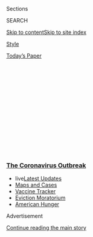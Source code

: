 <div id="app">

<div>

<div>

<div>

<div class="NYTAppHideMasthead css-1q2w90k e1suatyy0">

<div class="section css-ui9rw0 e1suatyy2">

<div class="css-eph4ug er09x8g0">

<div class="css-6n7j50">

</div>

<span class="css-1dv1kvn">Sections</span>

<div class="css-10488qs">

<span class="css-1dv1kvn">SEARCH</span>

</div>

[Skip to content](#site-content)[Skip to site
index](#site-index)

</div>

<div id="masthead-section-label" class="css-1wr3we4 eaxe0e00">

[Style](https://www.nytimes3xbfgragh.onion/section/style)

</div>

<div class="css-10698na e1huz5gh0">

</div>

</div>

<div id="masthead-bar-one" class="section hasLinks css-15hmgas e1csuq9d3">

<div class="css-uqyvli e1csuq9d0">

</div>

<div class="css-1uqjmks e1csuq9d1">

</div>

<div class="css-9e9ivx">

[](https://myaccount.nytimes3xbfgragh.onion/auth/login?response_type=cookie&client_id=vi)

</div>

<div class="css-1bvtpon e1csuq9d2">

[Today’s
Paper](https://www.nytimes3xbfgragh.onion/section/todayspaper)

</div>

</div>

</div>

</div>

<div data-aria-hidden="false">

<div id="site-content" data-role="main">

<div>

<div class="css-1aor85t" style="opacity:0.000000001;z-index:-1;visibility:hidden">

<div class="css-1hqnpie">

<div class="css-epjblv">

<span class="css-17xtcya">[Style](/section/style)</span><span class="css-x15j1o">|</span><span class="css-fwqvlz">Stress
Baking More Than
Usual?</span>

</div>

<div class="css-k008qs">

<div class="css-1iwv8en">

<span class="css-18z7m18"></span>

<div>

</div>

</div>

<span class="css-1n6z4y">https://nyti.ms/2WUJNkX</span>

<div class="css-1705lsu">

<div class="css-4xjgmj">

<div class="css-4skfbu" data-role="toolbar" data-aria-label="Social Media Share buttons, Save button, and Comments Panel with current comment count" data-testid="share-tools">

  - 
  - 
  - 
  - 
    
    <div class="css-6n7j50">
    
    </div>

  - 
  - 

</div>

</div>

</div>

</div>

</div>

</div>

<div class="css-13pd83m">

<div class="css-l9svim">

### [<span class="css-pa1jbp"><span class="css-1rxm0ex">The Coronavirus</span><span class="css-1rxm0ex"> Outbreak</span></span>](https://www.nytimes3xbfgragh.onion/news-event/coronavirus?name=styln-coronavirus-national&region=TOP_BANNER&block=storyline_menu_recirc&action=click&pgtype=Article&impression_id=808c19c0-f267-11ea-aa98-cfc271ad1787&variant=undefined)

  - <span class="css-ousu42"><span class="css-12clwdu">live</span>[Latest
    Updates](https://www.nytimes3xbfgragh.onion/2020/09/08/world/covid-19-coronavirus.html?name=styln-coronavirus-national&region=TOP_BANNER&block=storyline_menu_recirc&action=click&pgtype=Article&impression_id=808c40d0-f267-11ea-aa98-cfc271ad1787&variant=undefined)</span>
  - <span class="css-ousu42">[Maps and
    Cases](https://www.nytimes3xbfgragh.onion/interactive/2020/us/coronavirus-us-cases.html?name=styln-coronavirus-national&region=TOP_BANNER&block=storyline_menu_recirc&action=click&pgtype=Article&impression_id=808c40d1-f267-11ea-aa98-cfc271ad1787&variant=undefined)</span>
  - <span class="css-ousu42">[Vaccine
    Tracker](https://www.nytimes3xbfgragh.onion/interactive/2020/science/coronavirus-vaccine-tracker.html?name=styln-coronavirus-national&region=TOP_BANNER&block=storyline_menu_recirc&action=click&pgtype=Article&impression_id=808c40d2-f267-11ea-aa98-cfc271ad1787&variant=undefined)</span>
  - <span class="css-ousu42">[Eviction
    Moratorium](https://www.nytimes3xbfgragh.onion/2020/09/02/your-money/eviction-moratorium-covid.html?name=styln-coronavirus-national&region=TOP_BANNER&block=storyline_menu_recirc&action=click&pgtype=Article&impression_id=808c40d3-f267-11ea-aa98-cfc271ad1787&variant=undefined)</span>
  - <span class="css-ousu42">[American
    Hunger](https://www.nytimes3xbfgragh.onion/interactive/2020/09/02/magazine/food-insecurity-hunger-us.html?name=styln-coronavirus-national&region=TOP_BANNER&block=storyline_menu_recirc&action=click&pgtype=Article&impression_id=808c40d4-f267-11ea-aa98-cfc271ad1787&variant=undefined)</span>

</div>

</div>

<div id="top-wrapper" class="css-1sy8kpn">

<div id="top-slug" class="css-l9onyx">

Advertisement

</div>

[Continue reading the main
story](#after-top)

<div class="ad top-wrapper" style="text-align:center;height:100%;display:block;min-height:250px">

<div id="top" class="place-ad" data-position="top" data-size-key="top">

</div>

</div>

<div id="after-top">

</div>

</div>

<div>

<div id="sponsor-wrapper" class="css-1hyfx7x">

<div id="sponsor-slug" class="css-19vbshk">

Supported by

</div>

[Continue reading the main
story](#after-sponsor)

<div id="sponsor" class="ad sponsor-wrapper" style="text-align:center;height:100%;display:block">

</div>

<div id="after-sponsor">

</div>

</div>

<div class="css-186x18t">

</div>

<div class="css-1vkm6nb ehdk2mb0">

# Stress Baking More Than Usual?

</div>

Confined to their homes, Americans are kneading dough.

<div class="css-79elbk" data-testid="photoviewer-wrapper">

<div class="css-z3e15g" data-testid="photoviewer-wrapper-hidden">

</div>

<div class="css-1a48zt4 ehw59r15" data-testid="photoviewer-children">

![<span class="css-16f3y1r e13ogyst0" data-aria-hidden="true">Work that
dough.</span><span class="css-cnj6d5 e1z0qqy90" itemprop="copyrightHolder"><span class="css-1ly73wi e1tej78p0">Credit...</span><span><span>Hans
Neleman/Getty
Images</span></span></span>](https://static01.graylady3jvrrxbe.onion/images/2020/04/02/fashion/30VIRUS-STRESSBREAD-knead/30VIRUS-STRESSBREAD-knead-articleLarge-v2.jpg?quality=75&auto=webp&disable=upscale)

</div>

</div>

<div class="css-18e8msd">

<div class="css-vp77d3 epjyd6m0">

<div class="css-1baulvz">

By <span class="css-1baulvz last-byline" itemprop="name">Alexandra
Marvar</span>

</div>

</div>

  - 
    
    <div class="css-ld3wwf e16638kd2">
    
    March 30,
    2020
    
    </div>

  - 
    
    <div class="css-4xjgmj">
    
    <div class="css-d8bdto" data-role="toolbar" data-aria-label="Social Media Share buttons, Save button, and Comments Panel with current comment count" data-testid="share-tools">
    
      - 
      - 
      - 
      - 
        
        <div class="css-6n7j50">
        
        </div>
    
      - 
      - 
    
    </div>
    
    </div>

</div>

</div>

<div class="section meteredContent css-1r7ky0e" name="articleBody" itemprop="articleBody">

<div class="css-1fanzo5 StoryBodyCompanionColumn">

<div class="css-53u6y8">

As the country [shuts down city by
city](https://www.nytimes3xbfgragh.onion/interactive/2020/us/coronavirus-stay-at-home-order.html)
and families are being confined to their homes, one thing’s for sure:
Americans are baking.

“I came home from work last week one night, I had just anchored ‘All
Things Considered,’ and I was feeling anxious and like everything is
spinning out of control,” said Mary Louise Kelly, 49, the NPR anchor,
over the phone from her home in Washington, D.C. “It’s always a joy,
when you do something abstract like broadcasting, to do something
physical. Also, it just seemed so damned wholesome — a loaf of banana
bread. It felt like what we needed, all warm and golden, like this must
be a force for good in uncertain times.”

Ms. Kelly adapted a pumpkin bread recipe, throwing in chopped-up
caramels, using brown sugar instead of white, all-purpose flour instead
of wheat, and in place of pumpkin, three “extremely ripe” bananas.

Then she
[posted](https://twitter.com/NPRKelly/status/1240452816117866496) to
Twitter: “Anyone else in their kitchen sipping red wine and aggressively
baking banana bread at 9:40 p.m.? No? Just me? \#coronavirusbaking.”

</div>

</div>

<div class="css-1fanzo5 StoryBodyCompanionColumn">

<div class="css-53u6y8">

Quickly, thousands of likes and comments — and more pictures of fresh
baked goods — poured in. “It was a moment where absolutely everybody
felt the same way, where Twitter hits a nerve, and you think ‘Oh my God,
I’m not alone, there’s someone else out there with a glass of wine,
baking at 9 o’clock at night,” Ms. Kelly said.

In the past few weeks, social media has been flooded with the photos of
“[isolation
loaves](https://www.instagram.com/henrycavill/?utm_source=ig_embed)” and
“[quarantine
cookies](https://twitter.com/hashtag/quarantinecookies?src=hash).”
Baking necessities like [flour and yeast are in short
supply](https://www.washingtonpost.com/news/voraciously/wp/2020/03/24/people-are-baking-bread-like-crazy-and-now-were-running-out-of-flour-and-yeast/)
and best-selling bread makers that were [in
stock](https://mashable.com/shopping/march-17-bread-makers-on-sale-amazon-best-buy/)
as of mid-March [are now sold
out](https://people.com/food/bread-makers-viral-amazon/) across the
internet.

But for those who can still get the ingredients, baking provides a
combination of distraction, comfort and — especially with bread recipes,
which can take days to complete — something to look forward
to.

<div id="NYT_MAIN_CONTENT_1_REGION" class="css-9tf9ac">

<div>

<div id="styln-covid-updates-world" class="section interactive-content interactive-size-medium css-1ftcdic">

<div class="css-17ih8de interactive-body">

<div id="styln-briefing-block" data-asset-id="QXJ0aWNsZTpueXQ6Ly9hcnRpY2xlLzczNDIwODc0LTQ1NGYtNTQ4Ny1hYzExLTM0Mzg2ODUxZDI3ZA==">

<div class="briefing-block-header-section">

# [Latest Updates: The Coronavirus Outbreak](https://www.nytimes3xbfgragh.onion/2020/09/08/world/covid-19-coronavirus.html?action=click&pgtype=Article&state=default&region=MAIN_CONTENT_1&context=storylines_live_updates)

<div class="briefing-block-ts">

Updated 2020-09-09T06:37:11.014Z

</div>

</div>

  - [AstraZeneca halts a vaccine trial to investigate a participant’s
    illness.](https://www.nytimes3xbfgragh.onion/2020/09/08/world/covid-19-coronavirus.html?action=click&pgtype=Article&state=default&region=MAIN_CONTENT_1&context=storylines_live_updates#link-313b443d)
  - [Facing a surge in cases, Britain plans to limit most gatherings to
    six
    people.](https://www.nytimes3xbfgragh.onion/2020/09/08/world/covid-19-coronavirus.html?action=click&pgtype=Article&state=default&region=MAIN_CONTENT_1&context=storylines_live_updates#link-4438dd7)
  - [Nine drugmakers pledge to thoroughly vet any coronavirus
    vaccine.](https://www.nytimes3xbfgragh.onion/2020/09/08/world/covid-19-coronavirus.html?action=click&pgtype=Article&state=default&region=MAIN_CONTENT_1&context=storylines_live_updates#link-679303d7)

<div class="briefing-block-footer">

<div class="briefing-block-footer-meta">

[See more
updates](https://www.nytimes3xbfgragh.onion/2020/09/08/world/covid-19-coronavirus.html?action=click&pgtype=Article&state=default&region=MAIN_CONTENT_1&context=storylines_live_updates)

</div>

<div class="briefing-block-briefinglinks">

<span>More live coverage:</span>
[Markets](https://www.nytimes3xbfgragh.onion/live/2020/09/08/business/stock-market-today-coronavirus?action=click&pgtype=Article&state=default&region=MAIN_CONTENT_1&context=storylines_live_updates)

</div>

</div>

</div>

</div>

</div>

</div>

</div>

This is especially true of sourdough, which doesn’t require yeast but
does require patience over several days of fermentation to make a
starter, and hours to autolyse and proof the dough and let it rise. It’s
the bread loaf of choice for Craig Spencer, an avid baker and emergency
room doctor in New York City, who said he saw this pandemic coming in
time to stock up on flour.

Dr. Spencer’s long shifts at NewYork-Presbyterian Hospital are
unimaginably trying, especially as [facilities are running out of
ventilators](https://www.nytimes3xbfgragh.onion/2020/03/26/nyregion/coronavirus-brooklyn-hospital.html),
masks and other essential supplies. When he is home with his family, Dr.
Spencer, 38, allocates time to bake.

</div>

</div>

<div class="css-1fanzo5 StoryBodyCompanionColumn">

<div class="css-53u6y8">

“The thing I think about when I’m making my bread is only my bread,” he
said over the phone, while folding his levain in his Manhattan
apartment. “I’m not thinking about coronavirus or anything else.”

<div id="NYT_MAIN_CONTENT_2_REGION" class="css-9tf9ac">

<div>

</div>

</div>

This is a coping mechanism for plenty of others on or near the front
line of the pandemic response.

Jeremy Konyndyk, 42, a pandemic preparedness expert and senior policy
fellow at the Center for Global Development, took up baking five years
ago while he was director of the United States Agency for International
Development Office of U.S. Foreign Disaster Assistance under the Obama
Administration and was helping to lead the U.S. response to Ebola. He
[continues to
researc](https://www.nytimes3xbfgragh.onion/2020/03/07/opinion/trump-coronavirus-us.html)h
disease response and policy.

While Mr. Konyndyk no longer bears the burden of responsibility for
leading the national charge against a pandemic, these are still anxious
times for him.

When his thoughts are spiraling, Mr. Konyndyk resets his focus by
baking. (He is also a sourdough enthusiast.)

“The nature of my job was: You’re trying to make some very, very bad
things somewhat less bad, constantly trying to stave off harm and
damage. What I began to appreciate about baking was it was just very
different from that,” Mr. Konyndyk said. “It’s all about creating, and
you have a tangible product at the end.”

“In disaster relief — famine, war, epidemics — the crisis goes on and on
and on. There’s no point where you’re finished,” he said. “Baking lets
you take a project from beginning to end.”

</div>

</div>

<div class="css-1fanzo5 StoryBodyCompanionColumn">

<div class="css-53u6y8">

For similar reasons, Lily Adams, a fellow at the Institute of Politics
and Public Service at Georgetown University, and a former staffer for
the presidential campaigns of Hillary Clinton and then Kamala Harris,
spent a recent day of social isolation making croissants.

She used a many-step recipe with requirements she’d seen on “The Great
British Baking Show*.”*

“I thought, it kind of looks impossible, so I might as well try it,
because who’s going to know if it’s a complete failure?” Ms. Adams, 33,
said. “It’s not like I’m having a dinner party.”

</div>

</div>

<div class="css-79elbk" data-testid="photoviewer-wrapper">

<div class="css-z3e15g" data-testid="photoviewer-wrapper-hidden">

</div>

<div class="css-1a48zt4 ehw59r15" data-testid="photoviewer-children">

![<span class="css-16f3y1r e13ogyst0" data-aria-hidden="true">Learn to
make sourdough bread with our extensive
guide.</span><span class="css-cnj6d5 e1z0qqy90" itemprop="copyrightHolder"><span class="css-1ly73wi e1tej78p0">Credit...</span><span>Johnny
Miller for The New York Times. Food Stylist: Laurie Pellicano. Prop
Stylist: Sarah
Smart.</span></span>](https://static01.graylady3jvrrxbe.onion/images/2020/04/02/fashion/30VIRUS-STRESSBREAD-1/30VIRUS-STRESSBREAD-1-articleLarge.jpg?quality=75&auto=webp&disable=upscale)

</div>

</div>

<div class="css-1fanzo5 StoryBodyCompanionColumn">

<div class="css-53u6y8">

“In politics, if something goes wrong, there are a million possible
explanations for why it didn’t go as planned,” she said. “But baking is
a science. It’s all about chemical reactions. So, if something doesn’t
turn out like you’d hoped, there’s usually a very quick explanation.
It’s nice certainty in a life or a career path that doesn’t have
that.”

Recipes don’t need to be complicated to offer a respite from chaos.
Desiree Stennett, 31, a business reporter in Memphis, said she decided
to spend part of a recent weekend on a no-knead loaf after a grueling
week of on-the-ground reporting. “I picked this recipe because the
YouTube videos promised it would not go wrong, and I don’t have the
mental capacity to fail at bread making right now,” she said.

Dr. Spencer’s current routine is to proof his loaves overnight, bake
them in the morning, and while they’re in the oven, tend to media
requests that have been rolling in since Barack Obama retweeted (and
praised) Dr. [Spencer’s
account](https://twitter.com/Craig_A_Spencer/status/1242302400762908685)
of a day in the E.R. Then he will enjoy some wonderful bread with his
family before heading back to the hospital for the next shift.

</div>

</div>

<div class="css-1fanzo5 StoryBodyCompanionColumn">

<div class="css-53u6y8">

“We have a 16-month old, my wife is working more than a full-time job, I
have three jobs including the clinical one — like everyone else, we’re
just trying to figure out how to do this, to map efficiency and time to
get the most work done,” Dr. Spencer said. “We haven’t really figured it
out yet, but at least we have bread.”

</div>

</div>

<div>

</div>

</div>

<div>

</div>

<div>

</div>

<div>

</div>

<div>

<div id="bottom-wrapper" class="css-1ede5it">

<div id="bottom-slug" class="css-l9onyx">

Advertisement

</div>

[Continue reading the main
story](#after-bottom)

<div id="bottom" class="ad bottom-wrapper" style="text-align:center;height:100%;display:block;min-height:90px">

</div>

<div id="after-bottom">

</div>

</div>

</div>

</div>

</div>

## Site Index

<div>

</div>

## Site Information Navigation

  - [© <span>2020</span> <span>The New York Times
    Company</span>](https://help.nytimes3xbfgragh.onion/hc/en-us/articles/115014792127-Copyright-notice)

<!-- end list -->

  - [NYTCo](https://www.nytco.com/)
  - [Contact
    Us](https://help.nytimes3xbfgragh.onion/hc/en-us/articles/115015385887-Contact-Us)
  - [Work with us](https://www.nytco.com/careers/)
  - [Advertise](https://nytmediakit.com/)
  - [T Brand Studio](http://www.tbrandstudio.com/)
  - [Your Ad
    Choices](https://www.nytimes3xbfgragh.onion/privacy/cookie-policy#how-do-i-manage-trackers)
  - [Privacy](https://www.nytimes3xbfgragh.onion/privacy)
  - [Terms of
    Service](https://help.nytimes3xbfgragh.onion/hc/en-us/articles/115014893428-Terms-of-service)
  - [Terms of
    Sale](https://help.nytimes3xbfgragh.onion/hc/en-us/articles/115014893968-Terms-of-sale)
  - [Site
    Map](https://spiderbites.nytimes3xbfgragh.onion)
  - [Help](https://help.nytimes3xbfgragh.onion/hc/en-us)
  - [Subscriptions](https://www.nytimes3xbfgragh.onion/subscription?campaignId=37WXW)

</div>

</div>

</div>

</div>
